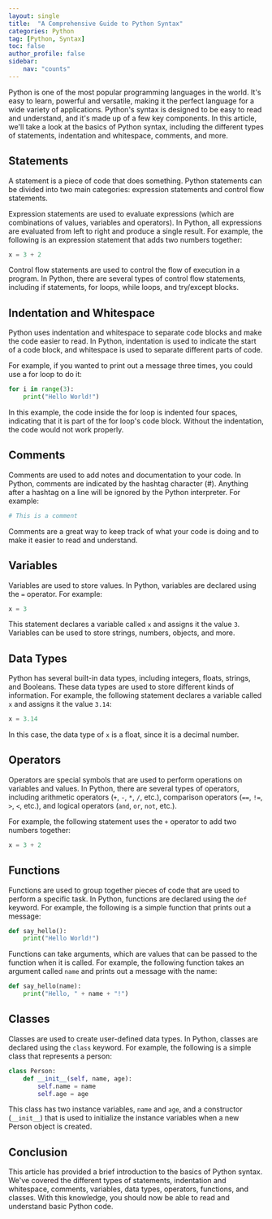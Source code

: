 ```yaml
---
layout: single
title:  "A Comprehensive Guide to Python Syntax"
categories: Python
tag: [Python, Syntax]
toc: false
author_profile: false
sidebar:
    nav: "counts"
---
```


Python is one of the most popular programming languages in the world. It's easy to learn, powerful and versatile, making it the perfect language for a wide variety of applications. Python's syntax is designed to be easy to read and understand, and it's made up of a few key components. In this article, we'll take a look at the basics of Python syntax, including the different types of statements, indentation and whitespace, comments, and more.

## Statements

A statement is a piece of code that does something. Python statements can be divided into two main categories: expression statements and control flow statements. 

Expression statements are used to evaluate expressions (which are combinations of values, variables and operators). In Python, all expressions are evaluated from left to right and produce a single result. For example, the following is an expression statement that adds two numbers together: 

```python
x = 3 + 2 
```

Control flow statements are used to control the flow of execution in a program. In Python, there are several types of control flow statements, including if statements, for loops, while loops, and try/except blocks. 

## Indentation and Whitespace

Python uses indentation and whitespace to separate code blocks and make the code easier to read. In Python, indentation is used to indicate the start of a code block, and whitespace is used to separate different parts of code. 

For example, if you wanted to print out a message three times, you could use a for loop to do it: 

```python
for i in range(3):
    print("Hello World!")
```

In this example, the code inside the for loop is indented four spaces, indicating that it is part of the for loop's code block. Without the indentation, the code would not work properly.

## Comments

Comments are used to add notes and documentation to your code. In Python, comments are indicated by the hashtag character (#). Anything after a hashtag on a line will be ignored by the Python interpreter. For example: 

```python
# This is a comment
```

Comments are a great way to keep track of what your code is doing and to make it easier to read and understand.

## Variables

Variables are used to store values. In Python, variables are declared using the `=` operator. For example: 

```python
x = 3
```

This statement declares a variable called `x` and assigns it the value `3`. Variables can be used to store strings, numbers, objects, and more. 

## Data Types

Python has several built-in data types, including integers, floats, strings, and Booleans. These data types are used to store different kinds of information. For example, the following statement declares a variable called `x` and assigns it the value `3.14`: 

```python
x = 3.14
```

In this case, the data type of `x` is a float, since it is a decimal number. 

## Operators

Operators are special symbols that are used to perform operations on variables and values. In Python, there are several types of operators, including arithmetic operators (`+`, `-`, `*`, `/`, etc.), comparison operators (`==`, `!=`, `>`, `<`, etc.), and logical operators (`and`, `or`, `not`, etc.). 

For example, the following statement uses the `+` operator to add two numbers together: 

```python
x = 3 + 2
```

## Functions

Functions are used to group together pieces of code that are used to perform a specific task. In Python, functions are declared using the `def` keyword. For example, the following is a simple function that prints out a message: 

```python
def say_hello():
    print("Hello World!")
```

Functions can take arguments, which are values that can be passed to the function when it is called. For example, the following function takes an argument called `name` and prints out a message with the name: 

```python
def say_hello(name):
    print("Hello, " + name + "!")
```

## Classes

Classes are used to create user-defined data types. In Python, classes are declared using the `class` keyword. For example, the following is a simple class that represents a person: 

```python
class Person:
    def __init__(self, name, age):
        self.name = name
        self.age = age
```

This class has two instance variables, `name` and `age`, and a constructor (`__init__`) that is used to initialize the instance variables when a new Person object is created. 

## Conclusion

This article has provided a brief introduction to the basics of Python syntax. We've covered the different types of statements, indentation and whitespace, comments, variables, data types, operators, functions, and classes. With this knowledge, you should now be able to read and understand basic Python code.
